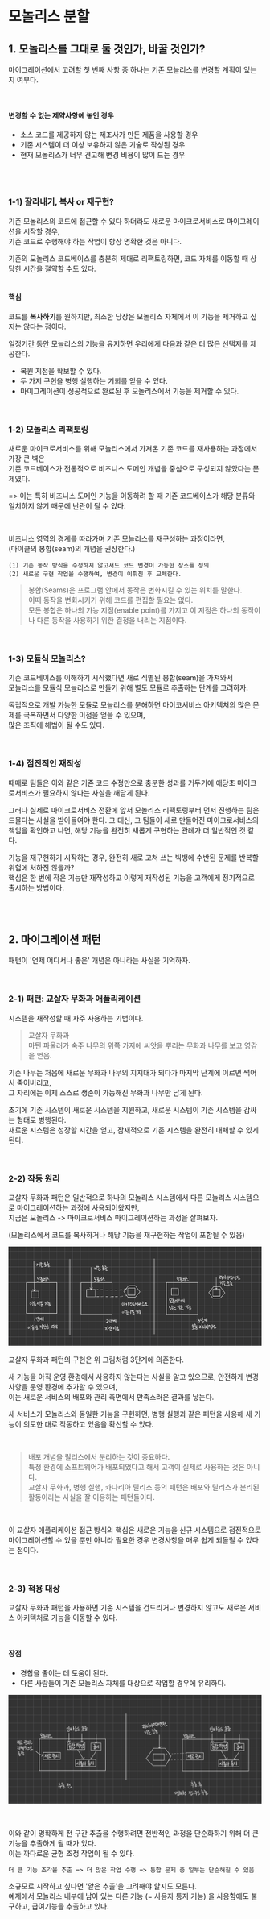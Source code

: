 # 모놀리스 분할 

## 1. 모놀리스를 그대로 둘 것인가, 바꿀 것인가?  
마이그레이션에서 고려할 첫 번째 사항 중 하나는 기존 모놀리스를 변경할 계획이 있는지 여부다.

<br />

#### 변경할 수 없는 제약사항에 놓인 경우    
* 소스 코드를 제공하지 않는 제조사가 만든 제품을 사용할 경우   
* 기존 시스템이 더 이상 보유하지 않은 기술로 작성된 경우     
* 현재 모놀리스가 너무 견고해 변경 비용이 많이 드는 경우      


<br />
<br />

### 1-1) 잘라내기, 복사 or 재구현?
기존 모놀리스의 코드에 접근할 수 있다 하더라도 새로운 마이크로서비스로 마이그레이션을 시작할 경우,   
기존 코드로 수행해야 하는 작업이 항상 명확한 것은 아니다.   

기존의 모놀리스 코드베이스를 충분히 제대로 리팩토링하면, 코드 자체를 이동할 때 상당한 시간을 절약할 수도 있다.   
<br />  


#### 핵심   
코드를 **복사하기**를 원하지만, 최소한 당장은 모놀리스 자체에서 이 기능을 제거하고 싶지는 않다는 점이다. 

일정기간 동안 모놀리스의 기능을 유지하면 우리에게 다음과 같은 더 많은 선택지를 제공한다.     
* 복원 지점을 확보할 수 있다.   
* 두 가지 구현을 병행 실행하는 기회를 얻을 수 있다.  
* 마이그레이션이 성공적으로 완료된 후 모놀리스에서 기능을 제거할 수 있다. 


<br />   

### 1-2) 모놀리스 리팩토링   
새로운 마이크로서비스를 위해 모놀리스에서 가져온 기존 코드를 재사용하는 과정에서 가장 큰 벽은   
기존 코드베이스가 전통적으로 비즈니스 도메인 개념을 중심으로 구성되지 않았다는 문제였다.   

=> 이는 특히 비즈니스 도메인 기능을 이동하려 할 때 기존 코드베이스가 해당 분류와 일치하지 않기 때문에 난관이 될 수 있다.  

<br />


비즈니스 영역의 경계를 따라가며 기존 모놀리스를 재구성하는 과정이라면,     
(마이클의 봉합(seam)의 개념을 권장한다.)   

```text
(1) 기존 동작 방식을 수정하지 않고서도 코드 변경이 가능한 장소를 정의 
(2) 새로운 구현 작업을 수행하여, 변경이 이뤄진 후 교체한다. 
```

> 봉합(Seams)은 프로그램 안에서 동작은 변화시킬 수 있는 위치를 말한다.    
> 이때 동작을 변화시키기 위해 코드를 편집할 필요는 없다.     
> 모든 봉합은 하나의 가능 지점(enable point)를 가지고 이 지점은 하나의 동작이나 다른 동작을 사용하기 위한 결정을 내리는 지점이다.   



<br />

### 1-3) 모듈식 모놀리스? 
기존 코드베이스를 이해하기 시작했다면 새로 식별된 봉합(seam)을 가져와서     
모놀리스를 모듈식 모놀리스로 만들기 위해 별도 모듈로 추출하는 단계를 고려하자.    

독립적으로 개발 가능한 모듈로 모놀리스를 분해하면 마이코서비스 아키텍처의 많은 문제를 극복하면서 다양한 이점을 얻을 수 있으며,   
많은 조직에 해법이 될 수도 있다.   

<br />

### 1-4) 점진적인 재작성 
때때로 팀들은 이와 같은 기존 코드 수정만으로 충분한 성과를 거두기에 애당초 마이크로서비스가 필요하지 않다는 사실을 깨닫게 된다.   

그러나 실제로 마이크로서비스 전환에 앞서 모놀리스 리팩토링부터 먼저 진행하는 팀은 드물다는 사실을 받아들여야 한다.
그 대신, 그 팀들이 새로 만들어진 마이크로서비스의 책임을 확인하고 나면, 해당 기능을 완전히 새롭게 구현하는 관례가 더 일반적인 것 같다.   

기능을 재구현하기 시작하는 경우, 완전히 새로 고쳐 쓰는 빅뱅에 수반된 문제를 반복할 위험에 처하진 않을까?   
핵심은 한 번에 작은 기능만 재작성하고 이렇게 재작성된 기능을 고객에게 정기적으로 출시하는 방법이다.   


<br />
<br />

## 2. 마이그레이션 패턴 
패턴이 '언제 어디서나 좋은' 개념은 아니라는 사실을 기억하자.   

<br />

### 2-1) 패턴: 교살자 무화과 애플리케이션 
시스템을 재작성할 때 자주 사용하는 기법이다.    

> 교살자 무화과     
> 마틴 파울러가 숙주 나무의 위쪽 가지에 씨앗을 뿌리는 무화과 나무를 보고 영감을 얻음.  

기존 나무는 처음에 새로운 무화과 나무의 지지대가 되다가 마지막 단계에 이르면 썩어서 죽어버리고,   
그 자리에는 이제 스스로 생존이 가능해진 무화과 나무만 남게 된다.  



초기에 기존 시스템이 새로운 시스템을 지원하고, 새로운 시스템이 기존 시스템을 감싸는 형태로 병행된다.   
새로운 시스템은 성장할 시간을 얻고, 잠재적으로 기존 시스템을 완전히 대체할 수 있게 된다.   

<br />

### 2-2) 작동 원리 
교살자 무화과 패턴은 일반적으로 하나의 모놀리스 시스템에서 다른 모놀리스 시스템으로 마이그레이션하는 과정에 사용되어왔지만,   
지금은 모놀리스 -> 마이크로서비스 마이그레이션하는 과정을 살펴보자. 

(모놀리스에서 코드를 복사하거나 해당 기능을 재구현하는 작업이 포함될 수 있음)

![img.png](../img/img.png)

교살자 무화과 패턴의 구현은 위 그림처럼 3단계에 의존한다.    

새 기능을 아직 운영 환경에서 사용하지 않는다는 사실을 알고 있으므로, 안전하게 변경사항을 운영 환경에 추가할 수 있으며,   
이는 새로운 서비스의 배포와 관리 측면에서 만족스러운 결과를 낳는다.   

새 서비스가 모놀리스와 동일한 기능을 구현하면, 병행 실행과 같은 패턴을 사용해 새 기능이 의도한 대로 작동하고 있음을 확신할 수 있다.   

<br />  

> 배포 개념을 릴리스에서 분리하는 것이 중요하다.   
> 특정 환경에 소프트웨어가 배포되었다고 해서 고객이 실제로 사용하는 것은 아니다.   
> 교살자 무화과, 병행 실행, 카나리아 릴리스 등의 패턴은 배포와 릴리스가 분리된 활동이라는 사실을 잘 이용하는 패턴들이다.   

<br />


이 교살자 애플리케이션 접근 방식의 핵심은 새로운 기능을 신규 시스템으로 점진적으로 마이그레이션할 수 있을 뿐만 아니라 필요한 경우 변경사항을 매우 쉽게 되돌릴 수 있다는 점이다.     

<br />

### 2-3) 적용 대상 
교살자 무화과 패턴을 사용하면 기존 시스템을 건드리거나 변경하지 않고도 새로운 서비스 아키텍처로 기능을 이동할 수 있다.    

<br />     

#### 장점 
* 경합을 줄이는 데 도움이 된다.   
* 다른 사람들이 기존 모놀리스 자체를 대상으로 작업할 경우에 유리하다.  

![img_1.png](../img/img_1.png)

<br />

이와 같이 명확하게 전 구간 추출을 수행하려면 전반적인 과정을 단순화하기 위해 더 큰 기능을 추출하게 될 때가 있다.   
이는 까다로운 균형 조정 작업이 될 수 있다.   

```text
더 큰 기능 조각을 추출 => 더 많은 작업 수행 => 통합 문제 중 일부는 단순해질 수 있음 
```

소규모로 시작하고 싶다면 '얕은 추출'을 고려해야 할지도 모른다.   
예제에서 모놀리스 내부에 남아 있는 다른 기능 (= 사용자 통지 기능) 을 사용함에도 불구하고, 급여기능을 추출하고 있다.  






















